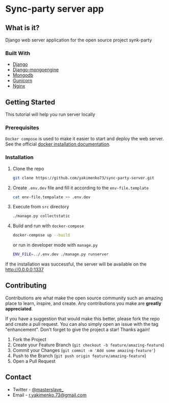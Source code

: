 # Sync-party server app
## What is it?
Django web server application for the open source project synk-party

### Built With

* [Django](https://www.djangoproject.com/)
* [Django-mongoengine](http://mongoengine.org/)
* [Mongodb](https://www.mongodb.com/)
* [Gunicorn](https://gunicorn.org/)
* [Nginx](https://nginx.org/en/)

## Getting Started

This tutorial will help you run server locally

### Prerequisites

`Docker compose` is used to make it easier to start and deploy the web server. See the official [docker installation documentation](https://docs.docker.com/compose/install/).

### Installation

1. Clone the repo
   ```sh
   git clone https://github.com/yakimenko73/sync-party-server.git
   ```
2. Create `.env.dev` file and fill it according to the `env-file.template`
   ```sh
   cat env-file.tempalate >> .env.dev
   ```
3. Execute from `src` directory
   ```sh
   ./manage.py collectstatic
   ```
4. Build and run with `docker-compose`
   ```sh
   docker-compose up --build
   ```
   or run in developer mode with `manage.py`
   ```sh
   ENV_FILE=../.env.dev ./manage.py runserver
   ```
If the installation was successful, the server will be available on the http://0.0.0.0:1337

## Contributing

Contributions are what make the open source community such an amazing place to learn, inspire, and create. Any contributions you make are **greatly appreciated**.

If you have a suggestion that would make this better, please fork the repo and create a pull request. You can also simply open an issue with the tag "enhancement".
Don't forget to give the project a star! Thanks again!

1. Fork the Project
2. Create your Feature Branch (`git checkout -b feature/amazing-feature`)
3. Commit your Changes (`git commit -m 'Add some amazing-feature'`)
4. Push to the Branch (`git push origin feature/amazing-feature`)
5. Open a Pull Request

## Contact

* Twitter - [@masterslave_](https://twitter.com/masterslave_)
* Email - r.yakimenko.73@gmail.com
